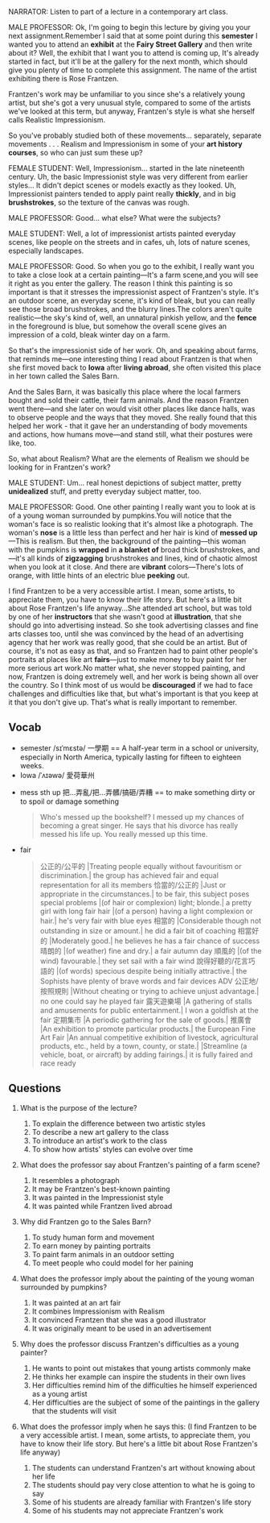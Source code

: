 NARRATOR: Listen to part of a lecture in a contemporary art class.

MALE PROFESSOR: Ok, I'm going to begin this lecture by giving you your next assignment.Remember I said that at some point during this **semester** I wanted you to attend an **exhibit** at the **Fairy Street Gallery** and then write about it? Well, the exhibit that I want you to attend is coming up, It's already started in fact, but it'll be at the gallery for the next month, which should give you plenty of time to complete this assignment. The name of the artist exhibiting there is Rose Frantzen.

Frantzen's work may be unfamiliar to you since she's a relatively young artist, but she's got a very unusual style, compared to some of the artists we've looked at this term, but anyway, Frantzen's style is what she herself calls Realistic Impressionism.

So you've probably studied both of these movements... separately, separate movements . . . Realism and Impressionism in some of your **art history courses**, so who can just sum these up?

FEMALE STUDENT: Well, Impressionism... started in the late nineteenth century. Uh, the basic Impressionist style was very different from earlier styles... It didn't depict scenes or models exactly as they looked. Uh, Impressionist painters tended to apply paint really **thickly**, and in big **brushstrokes**, so the texture of the canvas was rough.

MALE PROFESSOR: Good... what else? What were the subjects?

MALE STUDENT: Well, a lot of impressionist artists painted everyday scenes, like people on the streets and in cafes, uh, lots of nature scenes, especially landscapes.

MALE PROFESSOR: Good. So when you go to the exhibit, I really want you to take a close look at a certain painting—It's a farm scene,and you will see it right as you enter the gallery. The reason I think this painting is so important is that it stresses the impressionist aspect of Frantzen's style. It's an outdoor scene, an everyday scene, it's kind of bleak, but you can really see those broad brushstrokes, and the blurry lines.The colors aren't quite realistic—the sky's kind of, well, an unnatural pinkish yellow, and the **fence** in the foreground is blue, but somehow the overall scene gives an impression of a cold, bleak winter day on a farm.

So that's the impressionist side of her work. Oh, and speaking about farms, that reminds me—one interesting thing I read about Frantzen is that when she first moved back to **Iowa** after **living abroad**, she often visited this place in her town called the Sales Barn.

And the Sales Barn, it was basically this place where the local farmers bought and sold their cattle, their farm animals. And the reason Frantzen went there—and she later on would visit other places like dance halls, was to observe people and the ways that they moved. She really found that this helped her work - that it gave her an understanding of body movements and actions, how humans move—and stand still, what their postures were like, too.

So, what about Realism? What are the elements of Realism we should be looking for in Frantzen's work?

MALE STUDENT: Um... real honest depictions of subject matter, pretty **unidealized** stuff, and pretty everyday subject matter, too.

MALE PROFESSOR: Good. One other painting I really want you to look at is of a young woman surrounded by pumpkins.You will notice that the woman's face is so realistic looking that it's almost like a photograph. The woman's **nose** is a little less than perfect and her hair is kind of **messed up**—This is realism. But then, the background of the painting—this woman with the pumpkins is **wrapped** in **a blanket of** broad thick brushstrokes, and—it's all kinds of **zigzagging** brushstrokes and lines, kind of chaotic almost when you look at it close. And there are **vibrant** colors—There's lots of orange, with little hints of an electric blue **peeking** out.

I find Frantzen to be a very accessible artist. I mean, some artists, to appreciate them, you have to know their life story. But here's a little bit about Rose Frantzen's life anyway...She attended art school, but was told by one of her **instructors** that she wasn't good at **illustration**, that she should go into advertising instead. So she took advertising classes and fine arts classes too, until she was convinced by the head of an advertising agency that her work was really good, that she could be an artist. But of course, it's not as easy as that, and so Frantzen had to paint other people's portraits at places like art **fairs**—just to make money to buy paint for her more serious art work.No matter what, she never stopped painting, and now, Frantzen is doing extremely well, and her work is being shown all over the country. So I think most of us would be **discouraged** if we had to face challenges and difficulties like that, but what's important is that you keep at it that you don't give up. That's what is really important to remember.

## Vocab
- semester /sɪˈmɛstə/ 一學期 == A half-year term in a school or university, especially in North America, typically lasting for fifteen to eighteen weeks.
- Iowa /ˈʌɪəwə/ 愛荷華州
* mess sth up 把…弄亂/把…弄髒/搞砸/弄糟 == to make something dirty or to spoil or damage something
	> Who's messed up the bookshelf?
	> I messed up my chances of becoming a great singer.
	> He says that his divorce has really messed his life up.
	> You really messed up this time.
+ fair
	> 公正的/公平的 |Treating people equally without favouritism or discrimination.| the group has achieved fair and equal representation for all its members
	> 恰當的/公正的 |Just or appropriate in the circumstances.| to be fair, this subject poses special problems
	> |(of hair or complexion) light; blonde.| a pretty girl with long fair hair
	> |(of a person) having a light complexion or hair.| he's very fair with blue eyes
	> 相當的 |Considerable though not outstanding in size or amount.| he did a fair bit of coaching
	> 相當好的 |Moderately good.| he believes he has a fair chance of success
	> 晴朗的 |(of weather) fine and dry.| a fair autumn day
	> 順風的 |(of the wind) favourable.| they set sail with a fair wind
	> 說得好聽的/花言巧語的 |(of words) specious despite being initially attractive.| the Sophists have plenty of brave words and fair devices
	> ADV 公正地/按照規則 |Without cheating or trying to achieve unjust advantage.| no one could say he played fair
	> 露天遊樂場 |A gathering of stalls and amusements for public entertainment.| I won a goldfish at the fair
	> 定期集市 |A periodic gathering for the sale of goods.|
	> 推廣會 |An exhibition to promote particular products.| the European Fine Art Fair
	> |An annual competitive exhibition of livestock, agricultural products, etc., held by a town, county, or state.|
	> |Streamline (a vehicle, boat, or aircraft) by adding fairings.| it is fully faired and race ready

## Questions
1. What is the purpose of the lecture? 
	1. To explain the difference between two artistic styles
	1. To describe a new art gallery to the class
	1. To introduce an artist's work to the class
	1. To show how artists' styles can evolve over time

2. What does the professor say about Frantzen's painting of a farm scene? 
	1. It resembles a photograph
	1. It may be Frantzen's best-known painting
	1. It was painted in the Impressionist style
	1. It was painted while Frantzen lived abroad

3. Why did Frantzen go to the Sales Barn? 
	1. To study human form and movement
	1. To earn money by painting portraits
	1. To paint farm animals in an outdoor setting
	1. To meet people who could model for her paining

4. What does the professor imply about the painting of the young woman surrounded by pumpkins? 
	1. It was painted at an art fair
	1. It combines Impressionism with Realism
	1. It convinced Frantzen that she was a good illustrator
	1. It was originally meant to be used in an advertisement

5. Why does the professor discuss Frantzen's difficulties as a young painter? 
	1. He wants to point out mistakes that young artists commonly make
	1. He thinks her example can inspire the students in their own lives
	1. Her difficulties remind him of the difficulties he himself experienced as a young artist
	1. Her difficulties are the subject of some of the paintings in the gallery that the students will visit

6. What does the professor imply when he says this: (I find Frantzen to be a very accessible artist. I mean, some artists, to appreciate them, you have to know their life story. But here's a little bit about Rose Frantzen's life anyway)
	1. The students can understand Frantzen's art without knowing about her life
	1. The students should pay very close attention to what he is going to say
	1. Some of his students are already familiar with Frantzen's life story
	1. Some of his students may not appreciate Frantzen's work

